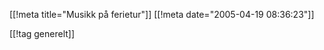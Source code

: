 [[!meta  title="Musikk på ferietur"]]
[[!meta  date="2005-04-19 08:36:23"]]
<img src='http://stuff.slaskdot.org/1839.jpg' alt=''  />

[[!tag  generelt]]